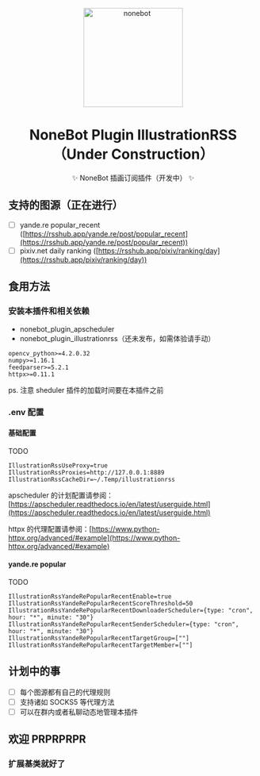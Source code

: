 <p align="center">
  <a href="https://v2.nonebot.dev/"><img src="https://raw.githubusercontent.com/nonebot/nonebot2/master/docs/.vuepress/public/logo.png" width="200" height="200" alt="nonebot"></a>
</p>

<div align="center">

# NoneBot Plugin IllustrationRSS（Under Construction）

✨ NoneBot 插画订阅插件（开发中） ✨

</div>

## 支持的图源（正在进行）

- [ ] yande.re popular_recent ([https://rsshub.app/yande.re/post/popular_recent](https://rsshub.app/yande.re/post/popular_recent))
- [ ] pixiv.net daily ranking ([https://rsshub.app/pixiv/ranking/day](https://rsshub.app/pixiv/ranking/day))

## 食用方法

### 安装本插件和相关依赖

- nonebot_plugin_apscheduler
- nonebot_plugin_illustrationrss（还未发布，如需体验请手动）

```requirements
opencv_python>=4.2.0.32
numpy>=1.16.1
feedparser>=5.2.1
httpx>=0.11.1
```

ps. 注意 sheduler 插件的加载时间要在本插件之前

### .env 配置

#### 基础配置

TODO

```env
IllustrationRssUseProxy=true
IllustrationRssProxies=http://127.0.0.1:8889
IllustrationRssCacheDir=~/.Temp/illustrationrss
```

apscheduler 的计划配置请参阅：[https://apscheduler.readthedocs.io/en/latest/userguide.html](https://apscheduler.readthedocs.io/en/latest/userguide.html)

httpx 的代理配置请参阅：[https://www.python-httpx.org/advanced/#example](https://www.python-httpx.org/advanced/#example)

#### yande.re popular

TODO

```env
IllustrationRssYandeRePopularRecentEnable=true
IllustrationRssYandeRePopularRecentScoreThreshold=50
IllustrationRssYandeRePopularRecentDownloaderScheduler={type: "cron", hour: "*", minute: "30"}
IllustrationRssYandeRePopularRecentSenderScheduler={type: "cron", hour: "*", minute: "30"}
IllustrationRssYandeRePopularRecentTargetGroup=[""]
IllustrationRssYandeRePopularRecentTargetMember=[""]
```

## 计划中的事

- [ ] 每个图源都有自己的代理规则
- [ ] 支持诸如 SOCKS5 等代理方法
- [ ] 可以在群内或者私聊动态地管理本插件

## 欢迎 PRPRPRPR

### 扩展基类就好了
